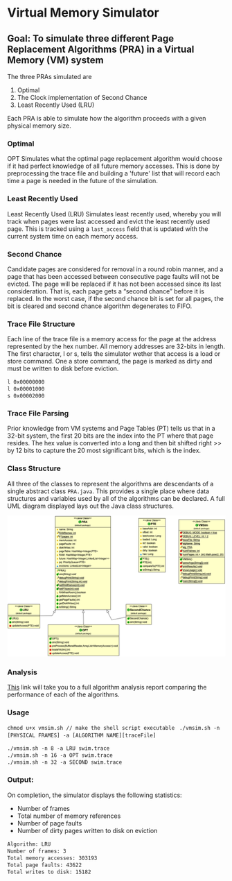 # Virtual Memory Simulator

## Goal: To simulate three different Page Replacement Algorithms (PRA) in a Virtual Memory (VM) system

The three PRAs simulated are
  1. Optimal
  2. The Clock implementation of Second Chance
  3. Least Recently Used (LRU)

Each PRA is able to simulate how the algorithm proceeds with a given physical memory size.

### Optimal
OPT Simulates what the optimal page replacement algorithm would choose if it had perfect knowledge of all future memory
accesses. This is done by preprocessing the trace file and building a 'future' list that will record each time a
page is needed in the future of the simulation.

### Least Recently Used
Least Recently Used (LRU) Simulates least recently used, whereby you will track when pages were last accessed and evict the least recently used page. This is tracked using a ``last_access`` field that is updated with the current system
time on each memory access.

### Second Chance
Candidate pages are considered for removal in a round robin manner, and a page that has been accessed between consecutive page faults will not be evicted. The page will be replaced if it has not been accessed since its last consideration. That is, each page gets a “second chance” before it is replaced. In the worst case, if the second chance bit is set for all pages, the bit is cleared and second chance algorithm degenerates to FIFO.

### Trace File Structure
Each line of the trace file is a memory access for the page at the address represented by the hex number. All
memory addresses are 32-bits in length.
The first character, l or s, tells the simulator wether that access is a load or store command. One a store command,
the page is marked as dirty and must be written to disk before eviction.

```
l 0x00000000
l 0x00001000
s 0x00002000
```

### Trace File Parsing
Prior knowledge from VM systems and Page Tables (PT) tells us that in a 32-bit system, the first 20 bits are the
index into the PT where that page resides. The hex value is converted into a long and then bit shifted right >> by
12 bits to capture the 20 most significant bits, which is the index.


### Class Structure
All three of the classes to represent the algorithms are descendants of a single abstract class ``PRA.java``.
This provides a single place where data structures and variables used by all of the algorithms can be declared.
A full UML diagram displayed lays out the Java class structures.

![](https://github.com/StevenMonty/Virtual-Memory-Simulator/blob/master/UML.png)

### Analysis
[This](https://github.com/StevenMonty/Virtual-Memory-Simulator/blob/master/PRA%20Analysis.pdf) link will take you to a full algorithm analysis report comparing the performance of each of the algorithms.


### Usage
``chmod u+x vmsim.sh // make the shell script executable ``
``./vmsim.sh -n [PHYSICAL FRAMES] -a [ALGORITHM NAME][traceFile]``
```
./vmsim.sh -n 8 -a LRU swim.trace
./vmsim.sh -n 16 -a OPT swim.trace
./vmsim.sh -n 32 -a SECOND swim.trace
```

### Output:

On completion, the simulator displays the following statistics:
  - Number of frames
  - Total number of memory references
  - Number of page faults
  - Number of dirty pages written to disk on eviction

```
Algorithm: LRU
Number of frames: 3
Total memory accesses: 303193
Total page faults: 43622
Total writes to disk: 15182
```
